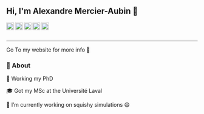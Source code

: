 ## Hi, I'm Alexandre Mercier-Aubin 👋
<a href="https://www.alexandremercieraubin.com">
  <img align="left" alt="My Website" width="20px" src="https://img.icons8.com/ios/50/000000/domain.png"/>
</a>

<a href="https://twitter.com/AlexMercierA">
  <img align="left" alt="AlexMercierA | Twitter" width="20px" src="https://img.icons8.com/color/48/000000/twitter--v2.png"/>
</a>

<a href="https://www.linkedin.com/in/alexandremercieraubin/">
  <img align="left" alt="Alexandre Mercier-Aubin" width="20px" src="https://img.icons8.com/color/48/000000/linkedin-2--v2.png"  />
</a>

<a href="https://www.instagram.com/alexandremercieraubin/">
  <img align="left" alt="Alexandre Mercier-Aubin" width="20px" src="https://img.icons8.com/color/48/000000/instagram-new--v2.png"  />
</a>

<a href="https://scholar.google.com/citations?user=N3Yv5IcAAAAJ&hl=en">
  <img align="left" alt="Alexandre Mercier-Aubin" width="20px" src="https://img.icons8.com/color/48/000000/google-scholar--v3.png"  />
</a>

<br/>
<br/>

---
Go To my website for more info 🤔

### 🧐 About
📖 Working my PhD

🎓 Got my MSc at the Université Laval 

🔭 I’m currently working on squishy simulations 😄

<!--
**AlexandreMercierAubin/AlexandreMercierAubin** is a ✨ _special_ ✨ repository because its `README.md` (this file) appears on your GitHub profile.

Here are some ideas to get you started:

- 🔭 I’m currently working on ...
- 🌱 I’m currently learning ...
- 👯 I’m looking to collaborate on ...
- 🤔 I’m looking for help with ...
- 💬 Ask me about ...
- 📫 How to reach me: ...
- 😄 Pronouns: ...
- ⚡ Fun fact: ...
-->

